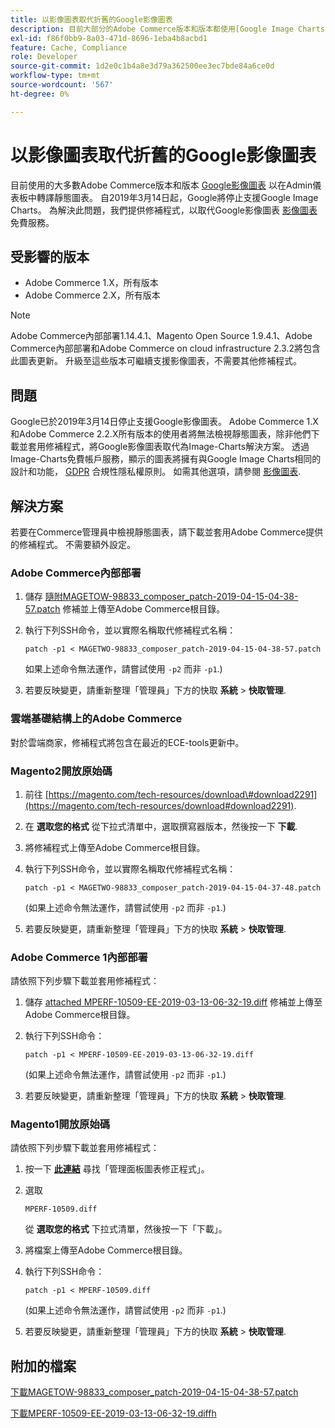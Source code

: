 ```yaml
---
title: 以影像圖表取代折舊的Google影像圖表
description: 目前大部分的Adobe Commerce版本和版本都使用[Google Image Charts](https://developers.google.com/chart/image/)在Admin儀表板中轉譯靜態圖表。 自2019年3月14日起，Google將停止支援Google Image Charts。 為解決此問題，我們提供修補程式，以[Image-Charts](https://www.image-charts.com/)免費服務取代Google Image Charts。
exl-id: f86f0bb9-8a03-471d-8696-1eba4b8acbd1
feature: Cache, Compliance
role: Developer
source-git-commit: 1d2e0c1b4a8e3d79a362500ee3ec7bde84a6ce0d
workflow-type: tm+mt
source-wordcount: '567'
ht-degree: 0%

---
```


# 以影像圖表取代折舊的Google影像圖表

目前使用的大多數Adobe Commerce版本和版本 [Google影像圖表](https://developers.google.com/chart/image/) 以在Admin儀表板中轉譯靜態圖表。 自2019年3月14日起，Google將停止支援Google Image Charts。 為解決此問題，我們提供修補程式，以取代Google影像圖表 [影像圖表](https://www.image-charts.com/) 免費服務。

## 受影響的版本

* Adobe Commerce 1.X，所有版本
* Adobe Commerce 2.X，所有版本

>[!NOTE]
>
>Adobe Commerce內部部署1.14.4.1、Magento Open Source 1.9.4.1、Adobe Commerce內部部署和Adobe Commerce on cloud infrastructure 2.3.2將包含此圖表更新。 升級至這些版本可繼續支援影像圖表，不需要其他修補程式。

## 問題

Google已於2019年3月14日停止支援Google影像圖表。 Adobe Commerce 1.X和Adobe Commerce 2.2.X所有版本的使用者將無法檢視靜態圖表，除非他們下載並套用修補程式，將Google影像圖表取代為Image-Charts解決方案。 透過Image-Charts免費帳戶服務，顯示的圖表將擁有與Google Image Charts相同的設計和功能， [GDPR](https://www.image-charts.com/data-processing-addendum.html) 合規性隱私權原則。 如需其他選項，請參閱 [影像圖表](https://www.image-charts.com/).

## 解決方案

若要在Commerce管理員中檢視靜態圖表，請下載並套用Adobe Commerce提供的修補程式。 不需要額外設定。

### Adobe Commerce內部部署

1. 儲存 [隨附MAGETOW-98833\_composer\_patch-2019-04-15-04-38-57.patch](assets/MAGETWO-98833_composer_patch-2019-04-15-04-38-57.patch.zip) 修補並上傳至Adobe Commerce根目錄。
1. 執行下列SSH命令，並以實際名稱取代修補程式名稱：

   ```git
   patch -p1 < MAGETWO-98833_composer_patch-2019-04-15-04-38-57.patch
   ```

   如果上述命令無法運作，請嘗試使用 `-p2` 而非 `-p1`.)

1. 若要反映變更，請重新整理「管理員」下方的快取 **系統** > **快取管理**.

### 雲端基礎結構上的Adobe Commerce

對於雲端商家，修補程式將包含在最近的ECE-tools更新中。

### Magento2開放原始碼

1. 前往 [https://magento.com/tech-resources/download\#download2291](https://magento.com/tech-resources/download#download2291).
1. 在 **選取您的格式** 從下拉式清單中，選取撰寫器版本，然後按一下 **下載**.
1. 將修補程式上傳至Adobe Commerce根目錄。
1. 執行下列SSH命令，並以實際名稱取代修補程式名稱：

   ```git
   patch -p1 < MAGETWO-98833_composer_patch-2019-04-15-04-37-48.patch
   ```

   (如果上述命令無法運作，請嘗試使用 `-p2` 而非 `-p1`.)

1. 若要反映變更，請重新整理「管理員」下方的快取 **系統** > **快取管理**.

### Adobe Commerce 1內部部署

請依照下列步驟下載並套用修補程式：

1. 儲存 [attached MPERF-10509-EE-2019-03-13-06-32-19.diff](assets/MPERF-10509-EE-2019-03-13-06-32-19.diff.zip) 修補並上傳至Adobe Commerce根目錄。
1. 執行下列SSH命令：

   ```git
   patch -p1 < MPERF-10509-EE-2019-03-13-06-32-19.diff
   ```

   (如果上述命令無法運作，請嘗試使用 `-p2` 而非 `-p1`.)

1. 若要反映變更，請重新整理「管理員」下方的快取 **系統** > **快取管理**.

### Magento1開放原始碼

請依照下列步驟下載並套用修補程式：

1. 按一下 [**此連結**](https://magento.com/tech-resources/download#download2283) 尋找「管理面板圖表修正程式」。
1. 選取

   ```git
   MPERF-10509.diff
   ```

   從 **選取您的格式** 下拉式清單，然後按一下「下載」。

1. 將檔案上傳至Adobe Commerce根目錄。
1. 執行下列SSH命令：

   ```git
   patch -p1 < MPERF-10509.diff
   ```

   (如果上述命令無法運作，請嘗試使用 `-p2` 而非 `-p1`.)

1. 若要反映變更，請重新整理「管理員」下方的快取 **系統** > **快取管理**.

## 附加的檔案

[下載MAGETOW-98833_composer_patch-2019-04-15-04-38-57.patch](assets/MAGETWO-98833_composer_patch-2019-04-15-04-38-57.patch)

[下載MPERF-10509-EE-2019-03-13-06-32-19.diffh](assets/MPERF-10509-EE-2019-03-13-06-32-19.diff)
